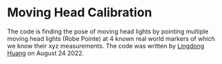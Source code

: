 # Moving Head Calibration

The code is finding the pose of moving head lights by pointing multiple moving head lights (Robe Pointe) at 4 known real world markers of which we know their xyz measurements.
The code was written by [Lingdong Huang](https://github.com/LingDong-) on August 24 2022.


